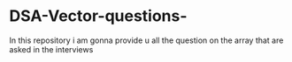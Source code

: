 # DSA-Vector-questions-
In this repository i am gonna provide u all the question on the array that are asked in the interviews 
